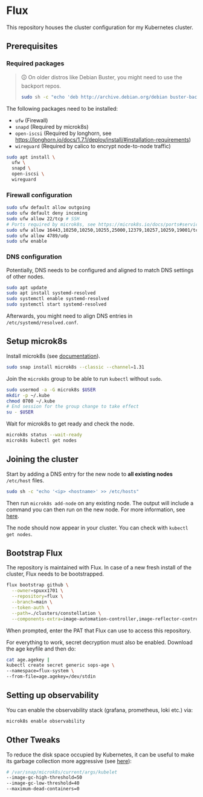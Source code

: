 # Flux

This repository houses the cluster configuration for my Kubernetes cluster.

## Prerequisites

### Required packages

> 🛈 On older distros like Debian Buster, you might need to use the backport repos.
>
> ```bash
> sudo sh -c "echo 'deb http://archive.debian.org/debian buster-backports main contrib non-free' > /etc/> apt/sources.list.d/buster-backports.list"
> ```

The following packages need to be installed:

- `ufw` (Firewall)
- `snapd` (Required by microk8s)
- `open-iscsi` (Required by longhorn, see https://longhorn.io/docs/1.7.1/deploy/install/#installation-requirements)
- `wireguard` (Required by calico to encrypt node-to-node traffic)

```bash
sudo apt install \
  ufw \
  snapd \
  open-iscsi \
  wireguard
```

### Firewall configuration

```bash
sudo ufw default allow outgoing
sudo ufw default deny incoming
sudo ufw allow 22/tcp # SSH
# Ports required by microk8s, see https://microk8s.io/docs/ports#services-binding-to-the-default-host-interface
sudo ufw allow 16443,10250,10250,10255,25000,12379,10257,10259,19001/tcp
sudo ufw allow 4789/udp
sudo ufw enable
```

### DNS configuration

Potentially, DNS needs to be configured and aligned to match DNS settings of other nodes.

```bash
sudo apt update
sudo apt install systemd-resolved
sudo systemctl enable systemd-resolved
sudo systemctl start systemd-resolved
```

Afterwards, you might need to align DNS entries in `/etc/systemd/resolved.conf`.

## Setup microk8s

Install microk8s (see [documentation](https://microk8s.io/docs/getting-started)).

```bash
sudo snap install microk8s --classic --channel=1.31
```

Join the `microk8s` group to be able to run `kubectl` without `sudo`.

```bash
sudo usermod -a -G microk8s $USER
mkdir -p ~/.kube
chmod 0700 ~/.kube
# End session for the group change to take effect
su - $USER
```

Wait for microk8s to get ready and check the node.

```bash
microk8s status --wait-ready
microk8s kubectl get nodes
```

## Joining the cluster

Start by adding a DNS entry for the new node to **all existing nodes** `/etc/host` files.

```bash
sudo sh -c "echo '<ip> <hostname>' >> /etc/hosts"
```

Then run `microk8s add-node` on any existing node. The output will include a command you can then run
on the new node. For more information, see [here](https://microk8s.io/docs/clustering).

The node should now appear in your cluster. You can check with `kubectl get nodes`.

## Bootstrap Flux

The repository is maintained with Flux. In case of a new fresh install of the cluster, Flux needs to be bootstrapped.

```bash
flux bootstrap github \
  --owner=spuxx1701 \
  --repository=flux \
  --branch=main \
  --token-auth \
  --path=./clusters/constellation \
  --components-extra=image-automation-controller,image-reflector-controller
```

When prompted, enter the PAT that Flux can use to access this repository.

For everything to work, secret decryption must also be enabled. Download the age keyfile and then do:

```bash
cat age.agekey |
kubectl create secret generic sops-age \
--namespace=flux-system \
--from-file=age.agekey=/dev/stdin
```

## Setting up observability

You can enable the observability stack (grafana, prometheus, loki etc.) via:

```bash
microk8s enable observability
```

## Other Tweaks

To reduce the disk space occupied by Kubernetes, it can be useful to make its garbage collection more aggressive (see [here](https://stackoverflow.com/a/77270875)):

```bash
# /var/snap/microk8s/current/args/kubelet
--image-gc-high-threshold=50
--image-gc-low-threshold=40
--maximum-dead-containers=0
```
